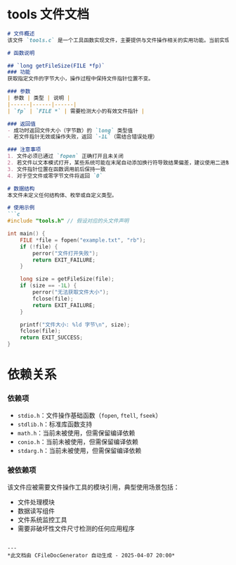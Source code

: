 # tools 文件文档

```markdown
# 文件概述
该文件 `tools.c` 是一个工具函数实现文件，主要提供与文件操作相关的实用功能。当前实现的核心功能是通过 `getFileSize` 函数获取文件的字节大小，该函数通过文件指针操作实现非破坏性文件尺寸检测。

# 函数说明

## `long getFileSize(FILE *fp)`
### 功能
获取指定文件的字节大小，操作过程中保持文件指针位置不变。

### 参数
| 参数 | 类型 | 说明 |
|------|------|------|
| `fp` | `FILE *` | 需要检测大小的有效文件指针 |

### 返回值
- 成功时返回文件大小（字节数）的 `long` 类型值
- 若文件指针无效或操作失败，返回 `-1L`（需结合错误处理）

### 注意事项
1. 文件必须已通过 `fopen` 正确打开且未关闭
2. 若文件以文本模式打开，某些系统可能在末尾自动添加换行符导致结果偏差，建议使用二进制模式（`"rb"`）操作
3. 文件指针位置在函数调用前后保持一致
4. 对于空文件或零字节文件将返回 `0`

# 数据结构
本文件未定义任何结构体、枚举或自定义类型。

# 使用示例
```c
#include "tools.h" // 假设对应的头文件声明

int main() {
    FILE *file = fopen("example.txt", "rb");
    if (!file) {
        perror("文件打开失败");
        return EXIT_FAILURE;
    }

    long size = getFileSize(file);
    if (size == -1L) {
        perror("无法获取文件大小");
        fclose(file);
        return EXIT_FAILURE;
    }

    printf("文件大小: %ld 字节\n", size);
    fclose(file);
    return EXIT_SUCCESS;
}
```

# 依赖关系
### 依赖项
- `stdio.h`：文件操作基础函数（`fopen`, `ftell`, `fseek`）
- `stdlib.h`：标准库函数支持
- `math.h`：当前未被使用，但需保留编译依赖
- `conio.h`：当前未被使用，但需保留编译依赖
- `stdarg.h`：当前未被使用，但需保留编译依赖

### 被依赖项
该文件应被需要文件操作工具的模块引用，典型使用场景包括：
- 文件处理模块
- 数据读写组件
- 文件系统监控工具
- 需要非破坏性文件尺寸检测的任何应用程序
```

---
*此文档由 CFileDocGenerator 自动生成 - 2025-04-07 20:00*